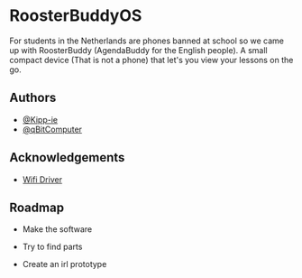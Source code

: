 
# RoosterBuddyOS

For students in the Netherlands are phones banned at school so we came up with RoosterBuddy (AgendaBuddy for the English people). A small compact device (That is not a phone) that let's you view your lessons on the go.




## Authors

- [@Kipp-ie](https://www.github.com/Kipp-ie)
- [@qBitComputer](https://www.github.com/qBitComputer)


## Acknowledgements

 - [Wifi Driver](https://github.com/br0kenpixel/picow-oop-wifidriver)


## Roadmap

- Make the software

- Try to find parts

- Create an irl prototype


